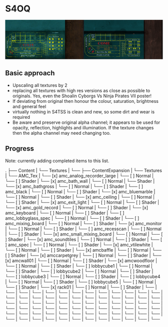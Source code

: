 # S4OQ

![Craps table, before and after](https://github.com/ukozdan/S4OQ/blob/master/Preview/barb_craptable_comparison.jpg)

## Basic approach

- Upscaling all textures by 2
- replacing all textures with high res versions as close as possible to originals. Yes, even the Shoalin Cyborgs Vs Ninja Pirates VII poster!
- If deviating from original then honour the colour, saturation, brightness and general feel
- virtually nothing in S4TSS is clean and new, so some dirt and wear is required
- Be aware and preserve original alpha channel; it appears to be used for opacity, reflection, highlights and illumination. If the texture changes then the alpha channel may need changing too. 

## Progress 

Note: currently adding completed items to this list. 

.
├── Content
|   └── Textures
|       └──
├── ContentExpansion
|   └── Textures
|       └── AMC_Tex
|           └── [x] amc_analog_recorder_large
|               └── [ ] Normal
|               └── [ ] Shader
|           └── [x] amc_bath_wall
|               └── [ ] Normal
|               └── Shader
|           └── [x] amc_bathgross
|               └── [ ] Normal
|               └── [ ] Shader
|           └── [ ] amc_black
|               └── [ ] Normal
|               └── [ ] Shader
|           └── [x] amc_bluemarble
|               └── [ ] Normal
|               └── [ ] Shader
|           └── [x] amc_ceiling
|               └── [ ] Normal
|               └── [ ] Shader
|           └── [x] amc_exit_light
|               └── [ ] Normal
|               └── [ ] Shader
|           └── [x] amc_gold_record
|               └── [ ] Normal
|               └── [ ] Shader
|           └── [x] amc_keyboard
|               └── [ ] Normal
|               └── [ ] Shader
|           └── [ ] amc_lobbyglass_spec
|               └── [ ] Normal
|               └── [ ] Shader
|           └── [ ] amc_mixing_board
|               └── [ ] Normal
|               └── [ ] Shader
|           └── [x] amc_monitor
|               └── [ ] Normal
|               └── [ ] Shader
|           └── [ ] amc_recesscan
|               └── [ ] Normal
|               └── [ ] Shader
|           └── [x] amc_small_mixing_board
|               └── [ ] Normal
|               └── [ ] Shader
|           └── [x] amc_soundtiles
|               └── [ ] Normal
|               └── [ ] Shader
|           └── [ ] amc_spec
|               └── [ ] Normal
|               └── [ ] Shader
|           └── [x] amc_vtilewhite
|               └── [ ] Normal
|               └── [ ] Shader
|           └── [x] amcbaffle
|               └── [ ] Normal
|               └── [ ] Shader
|           └── [x] amccarpetgrey
|               └── [ ] Normal
|               └── [ ] Shader
|           └── [x] amcwall01
|               └── [ ] Normal
|               └── [ ] Shader
|           └── [x] amcwoodfloor
|               └── [ ] Normal
|               └── [ ] Shader
|           └── [ ] lobbycube1
|               └── [ ] Normal
|               └── [ ] Shader
|           └── [ ] lobbycube2
|               └── [ ] Normal
|               └── [ ] Shader
|           └── [ ] lobbycube3
|               └── [ ] Normal
|               └── [ ] Shader
|           └── [ ] lobbycube4
|               └── [ ] Normal
|               └── [ ] Shader
|           └── [ ] lobbycube5
|               └── [ ] Normal
|               └── [ ] Shader
|           └── [x] rack01
|               └── [ ] Normal
|               └── [ ] Shader
|       └──
|       └──
|       └──
|       └──
|       └──
|       └──
|       └──
|       └──
|       └──
|       └──
|       └──
|       └──
|       └──
|       └──
|       └──
|       └──
|       └──
|       └──
|       └──
|       └──
|       └──
|       └──
|       └──
|       └──
|       └──
|       └──
|       └──
|       └──
|       └──
|       └──
|       └──
|       └──
|       └──
|       └──
|       └──
|       └──
|       └──
|       └──
|       └──
|       └──
|       └──
|       └──
|       └──
|       └──
|       └──
|       └──
|       └──
|       └──
|       └──
|       └──
|       └──
|       └──
|       └──
|       └──
|       └──
|       └──
|       └──
|       └──
|       └──
|       └──
|       └──
|       └──
|       └──
|       └──
|       └──
|       └──
|       └──
|       └──
|       └──
|       └──
|       └──
|       └──
|       └──